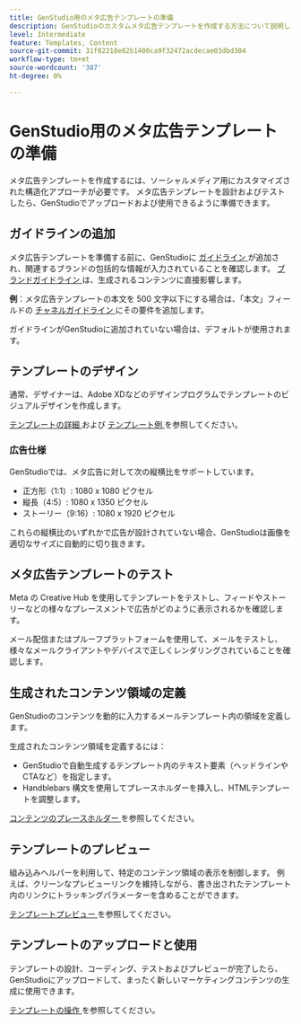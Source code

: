 ```yaml
---
title: GenStudio用のメタ広告テンプレートの準備
description: GenStudioのカスタムメタ広告テンプレートを作成する方法について説明します。
level: Intermediate
feature: Templates, Content
source-git-commit: 31f02218e02b1400ca9f32472acdecae03dbd304
workflow-type: tm+mt
source-wordcount: '387'
ht-degree: 0%

---
```



# GenStudio用のメタ広告テンプレートの準備

メタ広告テンプレートを作成するには、ソーシャルメディア用にカスタマイズされた構造化アプローチが必要です。 メタ広告テンプレートを設計およびテストしたら、GenStudioでアップロードおよび使用できるように準備できます。

## ガイドラインの追加

メタ広告テンプレートを準備する前に、GenStudioに [ ガイドライン ](/help/user-guide/guidelines/overview.md) が追加され、関連するブランドの包括的な情報が入力されていることを確認します。 [ ブランドガイドライン ](/help/user-guide/guidelines/brands.md) は、生成されるコンテンツに直接影響します。

**例**：メタ広告テンプレートの本文を 500 文字以下にする場合は、「本文」フィールドの [ チャネルガイドライン ](/help/user-guide/guidelines/brands.md#channel-guidelines) にその要件を追加します。

ガイドラインがGenStudioに追加されていない場合は、デフォルトが使用されます。

## テンプレートのデザイン

通常、デザイナーは、Adobe XDなどのデザインプログラムでテンプレートのビジュアルデザインを作成します。

[ テンプレートの詳細 ](/help/user-guide/content/use-templates.md#anatomy-of-a-template) および [ テンプレート例 ](/help/user-guide/content/customize-template.md#template-examples) を参照してください。

### 広告仕様

GenStudioでは、メタ広告に対して次の縦横比をサポートしています。

* 正方形（1:1）: 1080 x 1080 ピクセル
* 縦長（4:5）: 1080 x 1350 ピクセル
* ストーリー（9:16）: 1080 x 1920 ピクセル

これらの縦横比のいずれかで広告が設計されていない場合、GenStudioは画像を適切なサイズに自動的に切り抜きます。

## メタ広告テンプレートのテスト

Meta の Creative Hub を使用してテンプレートをテストし、フィードやストーリーなどの様々なプレースメントで広告がどのように表示されるかを確認します。

メール配信またはプルーフプラットフォームを使用して、メールをテストし、様々なメールクライアントやデバイスで正しくレンダリングされていることを確認します。

## 生成されたコンテンツ領域の定義

GenStudioのコンテンツを動的に入力するメールテンプレート内の領域を定義します。

生成されたコンテンツ領域を定義するには：

* GenStudioで自動生成するテンプレート内のテキスト要素（ヘッドラインやCTAなど）を指定します。
* Handblebars 構文を使用してプレースホルダーを挿入し、HTMLテンプレートを調整します。

[ コンテンツのプレースホルダー ](/help/user-guide/content/customize-template.md#content-placeholders) を参照してください。

## テンプレートのプレビュー

組み込みヘルパーを利用して、特定のコンテンツ領域の表示を制御します。 例えば、クリーンなプレビューリンクを維持しながら、書き出されたテンプレート内のリンクにトラッキングパラメーターを含めることができます。

[ テンプレートプレビュー ](/help/user-guide/content/customize-template.md#template-preview) を参照してください。

## テンプレートのアップロードと使用

テンプレートの設計、コーディング、テストおよびプレビューが完了したら、GenStudioにアップロードして、まったく新しいマーケティングコンテンツの生成に使用できます。

[ テンプレートの操作 ](use-templates.md) を参照してください。
